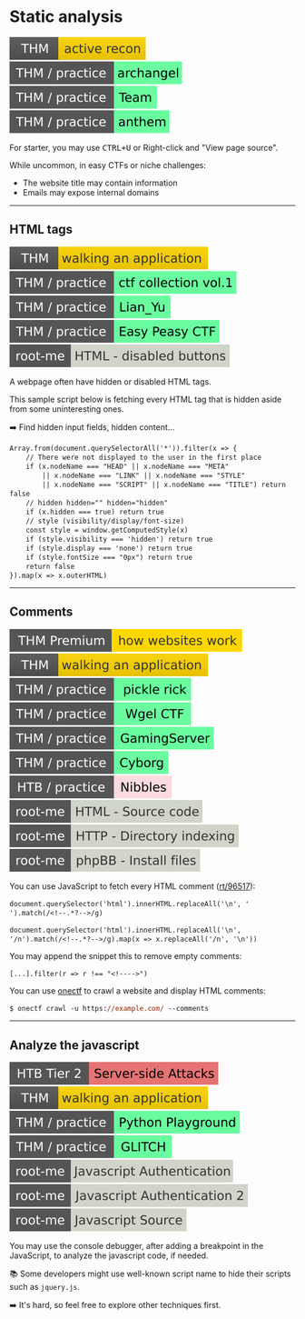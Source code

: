 # Static analysis

[![activerecon](../../../../_badges/thm/activerecon.svg)](https://tryhackme.com/room/activerecon)
[![archangel](../../../../_badges/thm-p/archangel.svg)](https://tryhackme.com/r/room/archangel)
[![teamcw](../../../../_badges/thm-p/teamcw.svg)](https://tryhackme.com/r/room/teamcw)
[![anthem](../../../../_badges/thm-p/anthem.svg)](https://tryhackme.com/r/room/anthem)

For starter, you may use <kbd>CTRL+U</kbd> or Right-click and "View page source".

While uncommon, in easy CTFs or niche challenges:

* The website title may contain information
* Emails may expose internal domains
<hr class="sep-both">

## HTML tags

[![walkinganapplication](../../../../_badges/thm/walkinganapplication.svg)](https://tryhackme.com/room/walkinganapplication)
[![ctfcollectionvol1](../../../../_badges/thm-p/ctfcollectionvol1.svg)](https://tryhackme.com/room/ctfcollectionvol1)
[![lianyu](../../../../_badges/thm-p/lianyu.svg)](https://tryhackme.com/room/lianyu)
[![easypeasyctf](../../../../_badges/thm-p/easypeasyctf.svg)](https://tryhackme.com/room/easypeasyctf)
[![html_disabled_buttons](../../../../_badges/rootme/web_client/html_disabled_buttons.svg)](https://www.root-me.org/en/Challenges/Web-Client/HTML-disabled-buttons)

<div class="row row-cols-lg-2"><div>

A webpage often have hidden or disabled HTML tags.

This sample script below is fetching every HTML tag that is hidden aside from some uninteresting ones.

➡️ Find hidden input fields, hidden content...
</div><div>

```javascript!
Array.from(document.querySelectorAll('*')).filter(x => {
    // There were not displayed to the user in the first place
    if (x.nodeName === "HEAD" || x.nodeName === "META"
        || x.nodeName === "LINK" || x.nodeName === "STYLE"
        || x.nodeName === "SCRIPT" || x.nodeName === "TITLE") return false
    // hidden hidden="" hidden="hidden"
    if (x.hidden === true) return true
    // style (visibility/display/font-size)
    const style = window.getComputedStyle(x)
    if (style.visibility === 'hidden') return true
    if (style.display === 'none') return true
    if (style.fontSize === "0px") return true
    return false
}).map(x => x.outerHTML)
```
</div></div>

<hr class="sep-both">

## Comments

[![howwebsiteswork](../../../../_badges/thmp/howwebsiteswork.svg)](https://tryhackme.com/room/howwebsiteswork)
[![walkinganapplication](../../../../_badges/thm/walkinganapplication.svg)](https://tryhackme.com/room/walkinganapplication)
[![picklerick](../../../../_badges/thm-p/picklerick.svg)](https://tryhackme.com/room/picklerick)
[![wgelctf](../../../../_badges/thm-p/wgelctf.svg)](https://tryhackme.com/room/wgelctf)
[![gamingserver](../../../../_badges/thm-p/gamingserver.svg)](https://tryhackme.com/room/gamingserver)
[![cyborgt8](../../../../_badges/thm-p/cyborgt8.svg)](https://tryhackme.com/room/cyborgt8)
![nibbles](../../../../_badges/htb-p/nibbles.svg)
[![html_source_code](../../../../_badges/rootme/web_server/html_source_code.svg)](https://www.root-me.org/en/Challenges/Web-Server/HTML-Source-code)
[![http_directory_indexing](../../../../_badges/rootme/web_server/http_directory_indexing.svg)](https://www.root-me.org/en/Challenges/Web-Server/HTTP-Directory-indexing)
[![phpbb_install_files](../../../../_badges/rootme/web_server/phpbb_install_files.svg)](https://www.root-me.org/en/Challenges/Web-Server/Install-files)

<div class="row row-cols-lg-2"><div>

You can use JavaScript to fetch every HTML comment ([rt/96517](https://www.regextester.com/96517)):

```js!
document.querySelector('html').innerHTML.replaceAll('\n', ' ').match(/<!--.*?-->/g)
```
```js!
document.querySelector('html').innerHTML.replaceAll('\n', '/n').match(/<!--.*?-->/g).map(x => x.replaceAll('/n', '\n'))
```

You may append the snippet this to remove empty comments:

```javascript!
[...].filter(r => r !== "<!---->")
```
</div><div>

You can use [onectf](/cybersecurity/red-team/tools/frameworks/onectf/index.md#onectf-crawl-module) to crawl a website and display HTML comments:

```ps
$ onectf crawl -u https://example.com/ --comments
```
</div></div>

<hr class="sep-both">

## Analyze the javascript

[![server_side_attacks](../../../../_badges/htb/server_side_attacks.svg)](https://academy.hackthebox.com/course/preview/server-side-attacks)
[![walkinganapplication](../../../../_badges/thm/walkinganapplication.svg)](https://tryhackme.com/room/walkinganapplication)
[![pythonplayground](../../../../_badges/thm-p/pythonplayground.svg)](https://tryhackme.com/r/room/pythonplayground)
[![glitch](../../../../_badges/thm-p/glitch.svg)](https://tryhackme.com/r/room/glitch)
[![javascript_authentication](../../../../_badges/rootme/web_client/javascript_authentication.svg)](https://www.root-me.org/en/Challenges/Web-Client/Javascript-Authentication)
[![javascript_authentication_2](../../../../_badges/rootme/web_client/javascript_authentication_2.svg)](https://www.root-me.org/en/Challenges/Web-Client/Javascript-Authentication-2)
[![javascript_source](../../../../_badges/rootme/web_client/javascript_source.svg)](https://www.root-me.org/en/Challenges/Web-Client/Javascript-Source)

<div class="row row-cols-lg-2"><div>

You may use the console debugger, after adding a breakpoint in the JavaScript, to analyze the javascript code, if needed.

📚 Some developers might use well-known script name to hide their scripts such as `jquery.js`.

➡️ It's hard, so feel free to explore other techniques first.
</div><div>
</div></div>